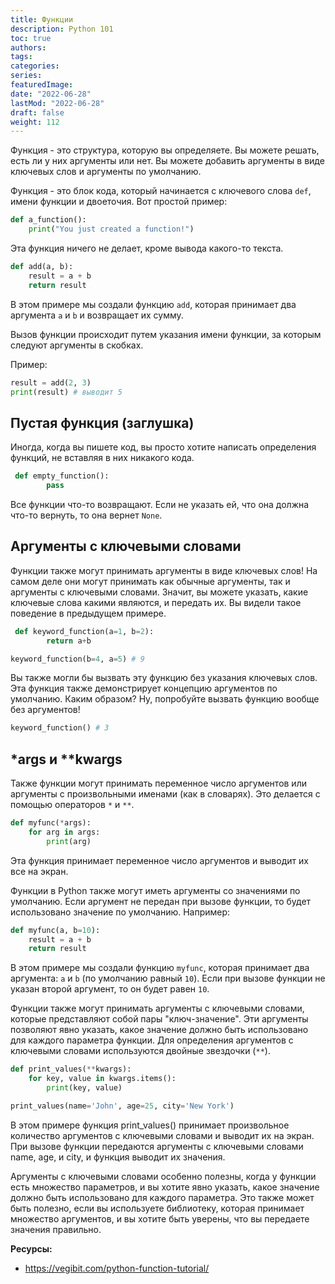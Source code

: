 ```yaml
---
title: Функции
description: Python 101
toc: true
authors:
tags:
categories:
series:
featuredImage:
date: "2022-06-28"
lastMod: "2022-06-28"
draft: false
weight: 112
---
```


Функция - это структура, которую вы определяете. Вы можете решать, есть ли у них аргументы или нет. Вы можете добавить аргументы в виде ключевых слов и аргументы по умолчанию.

Функция - это блок кода, который начинается с ключевого слова `def`, имени функции и двоеточия. Вот простой пример:

```python
def a_function():
    print("You just created a function!")
```

Эта функция ничего не делает, кроме вывода какого-то текста.

```python
def add(a, b):
    result = a + b
    return result
```

В этом примере мы создали функцию `add`, которая принимает два аргумента `a` и `b` и возвращает их сумму.

Вызов функции происходит путем указания имени функции, за которым следуют аргументы в скобках.

Пример:

```python
result = add(2, 3)
print(result) # выводит 5
```

## Пустая функция (заглушка)

Иногда, когда вы пишете код, вы просто хотите написать определения функций, не вставляя в них никакого кода.

```python
 def empty_function():
        pass
```

Все функции что-то возвращают. Если не указать ей, что она должна что-то вернуть, то она вернет `None`.

## Аргументы с ключевыми словами

Функции также могут принимать аргументы в виде ключевых слов! На самом деле они могут принимать как обычные аргументы, так и аргументы с ключевыми словами. Значит, вы можете указать, какие ключевые слова какими являются, и передать их. Вы видели такое поведение в предыдущем примере.

```python
 def keyword_function(a=1, b=2):
        return a+b

keyword_function(b=4, a=5) # 9
```

Вы также могли бы вызвать эту функцию без указания ключевых слов. Эта функция также демонстрирует концепцию аргументов по умолчанию. Каким образом? Ну, попробуйте вызвать функцию вообще без аргументов!

```python
keyword_function() # 3
```

## *args и **kwargs

Также функции могут принимать переменное число аргументов или аргументы с произвольными именами (как в словарях). Это делается с помощью операторов `*` и `**`.

```python
def myfunc(*args):
    for arg in args:
        print(arg)
```

Эта функция принимает переменное число аргументов и выводит их все на экран.

Функции в Python также могут иметь аргументы со значениями по умолчанию. Если аргумент не передан при вызове функции, то будет использовано значение по умолчанию. Например:

```python
def myfunc(a, b=10):
    result = a + b
    return result
```

В этом примере мы создали функцию `myfunc`, которая принимает два аргумента: `a` и `b` (по умолчанию равный `10`). Если при вызове функции не указан второй аргумент, то он будет равен `10`.

Функции также могут принимать аргументы с ключевыми словами, которые представляют собой пары "ключ-значение". Эти аргументы позволяют явно указать, какое значение должно быть использовано для каждого параметра функции. Для определения аргументов с ключевыми словами используются двойные звездочки (`**`).

```python
def print_values(**kwargs):
    for key, value in kwargs.items():
        print(key, value)

print_values(name='John', age=25, city='New York')
```

В этом примере функция print_values() принимает произвольное количество аргументов с ключевыми словами и выводит их на экран. При вызове функции передаются аргументы с ключевыми словами name, age, и city, и функция выводит их значения.

Аргументы с ключевыми словами особенно полезны, когда у функции есть множество параметров, и вы хотите явно указать, какое значение должно быть использовано для каждого параметра. Это также может быть полезно, если вы используете библиотеку, которая принимает множество аргументов, и вы хотите быть уверены, что вы передаете значения правильно.

**Ресурсы:**

- <https://vegibit.com/python-function-tutorial/>
